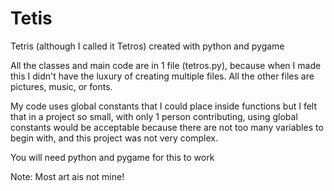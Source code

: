 # Tetis
Tetris (although I called it Tetros) created with python and pygame

All the classes and main code are in 1 file (tetros.py), because when I made this I didn't 
have the luxury of creating multiple files. All the other files are pictures, music, or fonts.

My code uses global constants that I could place inside functions but I felt that in a project
so small, with only 1 person contributing, using global constants would be acceptable because
there are not too many variables to begin with, and this project was not very complex.

You will need python and pygame for this to work

Note: Most art ais not mine!
